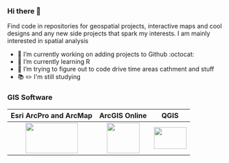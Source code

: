 ### Hi there 👋

Find code in repositories for geospatial projects, interactive maps and cool designs and any new side projects that spark my interests. I am mainly interested in spatial analysis

- 🔭 I’m currently working on adding projects to Github :octocat:
- 🌱 I’m currently learning R 
- 🤔 I’m trying to figure out to code drive time areas cathment and stuff
- :books: :pencil2: I'm still studying


### GIS Software

Esri ArcPro and ArcMap     |  ArcGIS Online            | QGIS 
:-------------------------:|:-------------------------:|:-------------------------:
<img src="https://i2.wp.com/acolita.com/wp-content/uploads/2018/05/ArcMap-ArcGIS-Pro.jpg?fit=858%2C492&ssl=1" width="120" height="70"> | <img src="http://www.chrisbessert.org/technology/technology_files/arcgis_online_logo.jpg" width="75" height="70">| <img src="https://www.osgeo.org/wp-content/uploads/QGIS-Logo.png" width="75" height="50">

<!--

Esri ArcPro and ArcMap     |  QGIS
:-------------------------:|:-------------------------:
<img src="https://www.esri.com/content/dam/esrisites/en-us/common/icons/product-logos/ArcGIS-Pro.png" width="50" height="30"> 
| <img src="https://github.com/sahoyosso/SaHoyosMSA/blob/main/images/maps/Sarah_day1points2020.png" width="350" height="300">




**sahoyosso/sahoyosso** is a ✨ _special_ ✨ repository because its `README.md` (this file) appears on your GitHub profile.

Solarized dark             |  Solarized Ocean
:-------------------------:|:-------------------------:
![](https://...Dark.png)  |  ![](https://...Ocean.png)

Here are some ideas to get you started:

- 🔭 I’m currently working on ...
- 🌱 I’m currently learning :octocat:
- 👯 I’m looking to collaborate on ...
- 🤔 I’m looking for help with ...
- 💬 Ask me about ...
- 📫 How to reach me: ...
- 😄 Pronouns: ...
- ⚡ Fun fact: ...
:globe_with_meridians:
- :round_pushpin:

:earth_africa: :earth_asia: :earth_americas: 
-->
